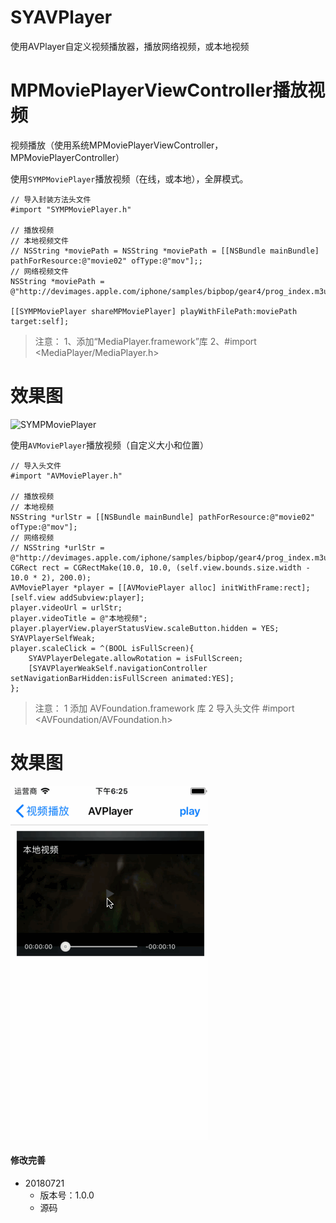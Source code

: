 # SYAVPlayer
使用AVPlayer自定义视频播放器，播放网络视频，或本地视频

# MPMoviePlayerViewController播放视频
视频播放（使用系统MPMoviePlayerViewController，MPMoviePlayerController）

使用`SYMPMoviePlayer`播放视频（在线，或本地），全屏模式。
```
// 导入封装方法头文件
#import "SYMPMoviePlayer.h"

// 播放视频
// 本地视频文件
// NSString *moviePath = NSString *moviePath = [[NSBundle mainBundle] pathForResource:@"movie02" ofType:@"mov"];;
// 网络视频文件
NSString *moviePath = @"http://devimages.apple.com/iphone/samples/bipbop/gear4/prog_index.m3u8";

[[SYMPMoviePlayer shareMPMoviePlayer] playWithFilePath:moviePath target:self];
```

> 注意：
> 1、添加“MediaPlayer.framework”库
> 2、#import <MediaPlayer/MediaPlayer.h>

# 效果图

![SYMPMoviePlayer](./SYMPMoviePlayer.gif)



使用`AVMoviePlayer`播放视频（自定义大小和位置）
```
// 导入头文件
#import "AVMoviePlayer.h"

// 播放视频
// 本地视频
NSString *urlStr = [[NSBundle mainBundle] pathForResource:@"movie02" ofType:@"mov"];
// 网络视频
// NSString *urlStr = @"http://devimages.apple.com/iphone/samples/bipbop/gear4/prog_index.m3u8";
CGRect rect = CGRectMake(10.0, 10.0, (self.view.bounds.size.width - 10.0 * 2), 200.0);
AVMoviePlayer *player = [[AVMoviePlayer alloc] initWithFrame:rect];
[self.view addSubview:player];
player.videoUrl = urlStr;
player.videoTitle = @"本地视频";
player.playerView.playerStatusView.scaleButton.hidden = YES;
SYAVPlayerSelfWeak;
player.scaleClick = ^(BOOL isFullScreen){
    SYAVPlayerDelegate.allowRotation = isFullScreen;
    [SYAVPlayerWeakSelf.navigationController setNavigationBarHidden:isFullScreen animated:YES];
};
```

> 注意：
> 1 添加 AVFoundation.framework 库
> 2 导入头文件 #import <AVFoundation/AVFoundation.h>

# 效果图

![AVMoviePlayer](./AVMoviePlayer.gif)



#### 修改完善
* 20180721 
  * 版本号：1.0.0
  * 源码
  

